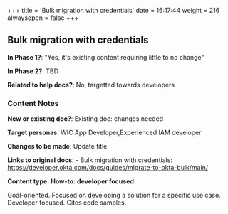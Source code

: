 +++
title = 'Bulk migration with credentials'
date = 16:17:44
weight = 216
alwaysopen = false
+++

## Bulk migration with credentials

**In Phase 1?**: "Yes, it's existing content requiring little to no change"

**In Phase 2?**: TBD

**Related to help docs?**: No, targetted towards developers



### Content Notes

**New or existing doc?**: Existing doc: changes needed

**Target personas**: WIC App Developer,Experienced IAM developer

**Changes to be made**: Update title

**Links to original docs**: - Bulk migration with credentials: https://developer.okta.com/docs/guides/migrate-to-okta-bulk/main/

**Content type: How-to: developer focused**

Goal-oriented. Focused on developing a solution for a specific use case. Developer focused. Cites code samples.


